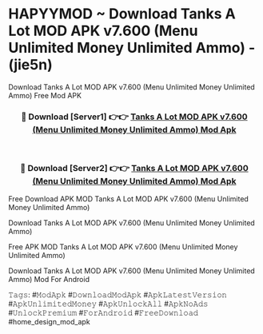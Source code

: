 # HAPYYMOD ~ Download Tanks A Lot MOD APK v7.600 (Menu Unlimited Money Unlimited Ammo) - (jie5n)
Download Tanks A Lot MOD APK v7.600 (Menu Unlimited Money Unlimited Ammo) Free Mod APK

<div align="center">
<h3>🔴 Download [Server1] 👉👉 <a href="https://apk-comot.site?title=Tanks_A_Lot_MOD_APK_v7.600_(Menu_Unlimited_Money_Unlimited_Ammo)">Tanks A Lot MOD APK v7.600 (Menu Unlimited Money Unlimited Ammo) Mod Apk</a></h3><br>

<h3>🔴 Download [Server2] 👉👉 <a href="https://apk-comot.site?title=Tanks_A_Lot_MOD_APK_v7.600_(Menu_Unlimited_Money_Unlimited_Ammo)">Tanks A Lot MOD APK v7.600 (Menu Unlimited Money Unlimited Ammo) Mod Apk</a></h3>
</div>


Free Download APK MOD Tanks A Lot MOD APK v7.600 (Menu Unlimited Money Unlimited Ammo)

Download Tanks A Lot MOD APK v7.600 (Menu Unlimited Money Unlimited Ammo) 

Free APK MOD Tanks A Lot MOD APK v7.600 (Menu Unlimited Money Unlimited Ammo) 

Download Tanks A Lot MOD APK v7.600 (Menu Unlimited Money Unlimited Ammo) Mod For Android

𝚃𝚊𝚐𝚜: #𝙼𝚘𝚍𝙰𝚙𝚔 #𝙳𝚘𝚠𝚗𝚕𝚘𝚊𝚍𝙼𝚘𝚍𝙰𝚙𝚔 #𝙰𝚙𝚔𝙻𝚊𝚝𝚎𝚜𝚝𝚅𝚎𝚛𝚜𝚒𝚘𝚗 #𝙰𝚙𝚔𝚄𝚗𝚕𝚒𝚖𝚒𝚝𝚎𝚍𝙼𝚘𝚗𝚎𝚢 #𝙰𝚙𝚔𝚄𝚗𝚕𝚘𝚌𝚔𝙰𝚕𝚕 #𝙰𝚙𝚔𝙽𝚘𝙰𝚍𝚜 #𝚄𝚗𝚕𝚘𝚌𝚔𝙿𝚛𝚎𝚖𝚒𝚞𝚖 #𝙵𝚘𝚛𝙰𝚗𝚍𝚛𝚘𝚒𝚍 #𝙵𝚛𝚎𝚎𝙳𝚘𝚠𝚗𝚕𝚘𝚊𝚍 #home_design_mod_apk